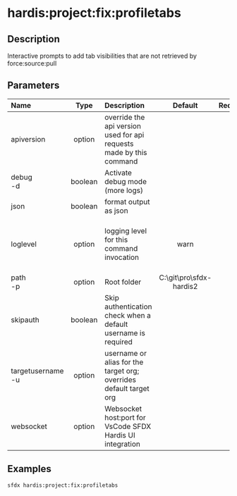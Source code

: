 <!-- This file has been generated with command 'sfdx hardis:doc:plugin:generate'. Please do not update it manually or it may be overwritten -->
# hardis:project:fix:profiletabs

## Description

Interactive prompts to add tab visibilities that are not retrieved by force:source:pull

## Parameters

| Name                  |  Type   | Description                                                         |         Default         | Required |                        Options                        |
|:----------------------|:-------:|:--------------------------------------------------------------------|:-----------------------:|:--------:|:-----------------------------------------------------:|
| apiversion            | option  | override the api version used for api requests made by this command |                         |          |                                                       |
| debug<br/>-d          | boolean | Activate debug mode (more logs)                                     |                         |          |                                                       |
| json                  | boolean | format output as json                                               |                         |          |                                                       |
| loglevel              | option  | logging level for this command invocation                           |          warn           |          | trace<br/>debug<br/>info<br/>warn<br/>error<br/>fatal |
| path<br/>-p           | option  | Root folder                                                         | C:\git\pro\sfdx-hardis2 |          |                                                       |
| skipauth              | boolean | Skip authentication check when a default username is required       |                         |          |                                                       |
| targetusername<br/>-u | option  | username or alias for the target org; overrides default target org  |                         |          |                                                       |
| websocket             | option  | Websocket host:port for VsCode SFDX Hardis UI integration           |                         |          |                                                       |

## Examples

```shell
sfdx hardis:project:fix:profiletabs
```


